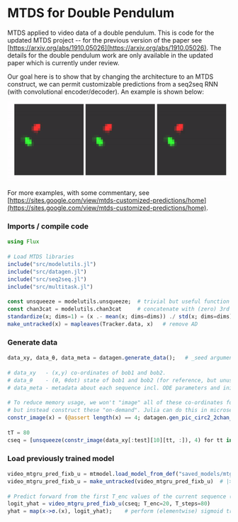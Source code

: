 # MTDS for Double Pendulum

MTDS applied to video data of a double pendulum. This is code for the updated MTDS project -- for the previous version of the paper see [https://arxiv.org/abs/1910.05026](https://arxiv.org/abs/1910.05026). The details for the double pendulum work are only available in the updated paper which is currently under review.

Our goal here is to show that by changing the architecture to an MTDS construct, we can permit customizable predictions from a seq2seq RNN (with convolutional encoder/decoder). An example is shown below:

<div style="text-align:center"><img src="assets/1x3_41_10.gif" width="800"></div>

For more examples, with some commentary, see [https://sites.google.com/view/mtds-customized-predictions/home](https://sites.google.com/view/mtds-customized-predictions/home).

### Imports / compile code
```julia
using Flux

# Load MTDS libraries
include("src/modelutils.jl")
include("src/datagen.jl")
include("src/seq2seq.jl")
include("src/multitask.jl")

const unsqueeze = modelutils.unsqueeze;  # trivial but useful function
const chan3cat = modelutils.chan3cat     # concatenate with (zero) 3rd colour channel
standardize(x; dims=1) = (x .- mean(x; dims=dims)) ./ std(x; dims=dims);
make_untracked(x) = mapleaves(Tracker.data, x)   # remove AD
```

### Generate data
```julia
data_xy, data_θ, data_meta = datagen.generate_data();   # _seed argument is fixed, but can be changed

# data_xy   - (x,y) co-ordinates of bob1 and bob2.
# data_θ    - (θ, θdot) state of bob1 and bob2 (for reference, but unused in model).
# data_meta - metadata about each sequence incl. ODE parameters and initial conditions.

# To reduce memory usage, we won't "image" all of these co-ordinates for the videos
# but instead construct these "on-demand". Julia can do this in microseconds.
constr_image(x) = (@assert length(x) == 4; datagen.gen_pic_circ2_2chan_cood_tf(x[1:2], x[3:4]))

tT = 80
cseq = [unsqueeze(constr_image(data_xy[:test][10][tt, :]), 4) for tt in 1:tT] # |> gpu # for loading to GPU.
```

### Load previously trained model
```julia
video_mtgru_pred_fixb_u = mtmodel.load_model_from_def("saved_models/mtgru_video_fixb_pred_300.yml")
video_mtgru_pred_fixb_u = make_untracked(video_mtgru_pred_fixb_u)  # |> gpu # for loading to GPU.

# Predict forward from the first T_enc values of the current sequence (`cseq`).
logit_yhat = video_mtgru_pred_fixb_u(cseq; T_enc=20, T_steps=80)
yhat = map(x->σ.(x), logit_yhat);    # perform (elementwise) sigmoid transform to list
```
